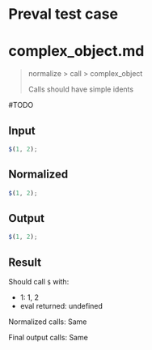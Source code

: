 # Preval test case

# complex_object.md

> normalize > call > complex_object
>
> Calls should have simple idents

#TODO

## Input

`````js filename=intro
$(1, 2);
`````

## Normalized

`````js filename=intro
$(1, 2);
`````

## Output

`````js filename=intro
$(1, 2);
`````

## Result

Should call `$` with:
 - 1: 1, 2
 - eval returned: undefined

Normalized calls: Same

Final output calls: Same
